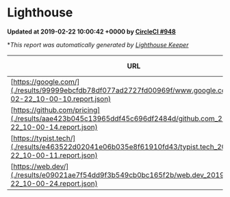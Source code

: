 
# Lighthouse

**Updated at 2019-02-22 10:00:42 +0000 by [CircleCI #948](https://circleci.com/gh/ItinerisLtd/lighthouse-keeper-example/948)**

**This report was automatically generated by [Lighthouse Keeper](https://github.com/itinerisltd/lighthouse-keeper)*

| URL | Performance | Accessibility | Best Practices | SEO | PWA | Updated At |
| --- | --- | --- | --- | --- | --- | --- |
| [https://google.com/](./results/99999ebcfdb78df077ad2727fd00969f/www.google.com_2019-02-22_10-00-10.report.json) | 0.95 | 0.71 | 0.93 | 0.8 | 0.58 | 2019-02-22T10:00:10.890Z |
| [https://github.com/pricing](./results/aae423b045c13965ddf45c696df2484d/github.com_2019-02-22_10-00-14.report.json) | 0.74 | 0.89 | 0.93 | 0.9 | 0.58 | 2019-02-22T10:00:14.708Z |
| [https://typist.tech/](./results/e463522d02041e06b035e8f61910fd43/typist.tech_2019-02-22_10-00-11.report.json) | 1 |  |  |  |  | 2019-02-22T10:00:11.570Z |
| [https://web.dev/](./results/e09021ae7f54dd9f3b549cb0bc165f2b/web.dev_2019-02-22_10-00-24.report.json) | 0.92 | 0.93 | 1 | 0.91 | 1 | 2019-02-22T10:00:24.093Z |
